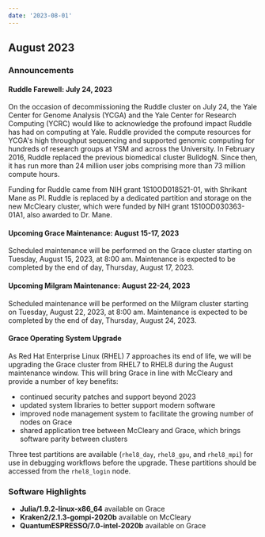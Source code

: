 ```yaml
---
date: '2023-08-01'
---
```


## August 2023

### Announcements

#### Ruddle Farewell: July 24, 2023

On the occasion of decommissioning the Ruddle cluster on July 24, the Yale Center for Genome Analysis (YCGA) and the Yale Center for Research Computing (YCRC) would like to acknowledge the profound impact Ruddle has had on computing at Yale. Ruddle provided the compute resources for YCGA's high throughput sequencing and supported genomic computing for hundreds of research groups at YSM and across the University. In February 2016, Ruddle replaced the previous biomedical cluster BulldogN. Since then, it has run more than 24 million user jobs comprising more than 73 million compute hours.

Funding for Ruddle came from NIH grant 1S10OD018521-01, with Shrikant Mane as PI. Ruddle is replaced by a dedicated partition and storage on the new McCleary cluster, which were funded by NIH grant 1S10OD030363-01A1, also awarded to Dr. Mane.

#### Upcoming Grace Maintenance: August 15-17, 2023

Scheduled maintenance will be performed on the Grace cluster starting on Tuesday, August 15, 2023, at 8:00 am. Maintenance is expected to be completed by the end of day, Thursday, August 17, 2023.

#### Upcoming Milgram Maintenance: August 22-24, 2023

Scheduled maintenance will be performed on the Milgram cluster starting on Tuesday, August 22, 2023, at 8:00 am. Maintenance is expected to be completed by the end of day, Thursday, August 24, 2023.

#### Grace Operating System Upgrade

As Red Hat Enterprise Linux (RHEL) 7 approaches its end of life, we will be upgrading the Grace cluster from RHEL7 to RHEL8 during the August maintenance window. This will bring Grace in line with McCleary and provide a number of key benefits:

* continued security patches and support beyond 2023
* updated system libraries to better support modern software
* improved node management system to facilitate the growing number of nodes on Grace
* shared application tree between McCleary and Grace, which brings software parity between clusters

Three test partitions are available (`rhel8_day`, `rhel8_gpu`, and `rhel8_mpi`) for use in debugging workflows before the upgrade. These partitions should be accessed from the `rhel8_login` node.

### Software Highlights

* **Julia/1.9.2-linux-x86_64** available on Grace
* **Kraken2/2.1.3-gompi-2020b** available on McCleary
* **QuantumESPRESSO/7.0-intel-2020b** available on Grace
